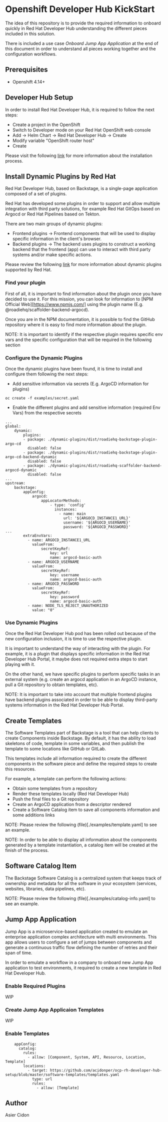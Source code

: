 # Openshift Developer Hub KickStart

The idea of this repository is to provide the required information to onboard quickly in Red Hat Developer Hub understanding the different pieces included in this solution.

There is included a use case *Onboard Jump App Application* at the end of this document in order to understand all pieces working together and the configuration workflows.

## Prerequisites

* Openshift 4.14+

## Developer Hub Setup

In order to install Red Hat Developer Hub, it is required to follow the next steps:

* Create a project in the OpenShift
* Switch to Developer mode on your Red Hat OpenShift web console
* Add -> Helm Chart -> Red Hat Developer Hub -> Create
* Modify variable "OpenShift router host"
* Create

Please visit the following [link](https://access.redhat.com/documentation/en-us/red_hat_developer_hub/1.0/html-single/administration_guide_for_red_hat_developer_hub/index#proc-install-rhdh-helm_admin-rhdh) for more information about the installation process.

## Install Dynamic Plugins by Red Hat

Red Hat Developer Hub, based on Backstage, is a single-page application composed of a set of plugins.

Red Hat has developed some plugins in order to support and allow multiple integration with third party solutions, for example Red Hat GitOps based on Argocd or Red Hat Pipelines based on Tekton.

There are two main groups of dynamic plugins:

* Frontend plugins -> Frontend components that will be used to display specific information in the client's browser.
* Backend plugins -> The backend uses plugins to construct a working backend that the frontend (app) can use to interact with third party systems and/or make specific actions.

Please review the following [link](https://access.redhat.com/documentation/en-us/red_hat_developer_hub/1.0/html-single/administration_guide_for_red_hat_developer_hub/index#rhdh-supported-plugins) for more information about dynamic plugins supported by Red Hat.

### Find your plugin

First of all, it is important to find information about the plugin once you have decided to use it. For this mission, you can look for information to [NPM Official Web][https://www.npmjs.com/] using the plugin name (E.g. @roadiehq/scaffolder-backend-argocd).

Once you are in the NPM documentation, it is possible to find the GitHub repository where it is easy to find more information about the plugin.

NOTE: It is important to identify if the respective plugin requires specific env vars and the specific configuration that will be required in the following section

### Configure the Dynamic Plugins

Once the dynamic plugins have been found, it is time to install and configure them following the next steps:

* Add sensitive information via secrets (E.g. ArgoCD information for plugins)

```$bash
oc create -f examples/secret.yaml
```

* Enable the different plugins and add sensitive information (required Env Vars) from the respective secrets

```$yaml
...
global:
    dynamic:
        plugins:     
        - package: ./dynamic-plugins/dist/roadiehq-backstage-plugin-argo-cd
          disabled: false
        - package: ./dynamic-plugins/dist/roadiehq-backstage-plugin-argo-cd-backend-dynamic
          disabled: false
        - package: ./dynamic-plugins/dist/roadiehq-scaffolder-backend-argocd-dynamic
          disabled: false
...
upstream:
    backstage:
        appConfig:
            argocd:
                appLocatorMethods:
                    - type: 'config'
                      instances:
                        - name: main
                          url: '${ARGOCD_INSTANCE1_URL}'
                          username: '${ARGOCD_USERNAME}'
                          password: '${ARGOCD_PASSWORD}'
...
        extraEnvVars:
          - name: ARGOCD_INSTANCE1_URL
            valueFrom:
                secretKeyRef:
                    key: url
                    name: argocd-basic-auth
          - name: ARGOCD_USERNAME
            valueFrom:
                secretKeyRef:
                    key: username
                    name: argocd-basic-auth
          - name: ARGOCD_PASSWORD
            valueFrom:
                secretKeyRef:
                    key: password
                    name: argocd-basic-auth
          - name: NODE_TLS_REJECT_UNAUTHORIZED
            value: "0"

```

### Use Dynamic Plugins

Once the Red Hat Developer Hub pod has been rolled out because of the new configuration inclusion, it is time to use the respective plugin.

It is important to understand the way of interacting with the plugin. For example, it is a plugin that displays specific information in the Red Hat Developer Hub Portal, it maybe does not required extra steps to start playing with it.

On the other hand, we have specific plugins to perform specific tasks in an external system (e.g. create an argocd application in an ArgoCD instance, pull a Git repository to obtain templates, etc).

NOTE: It is important to take into account that multiple frontend plugins have backend plugins associated in order to be able to display third-party systems information in the Red Hat Developer Hub Portal.

## Create Templates

The Software Templates part of Backstage is a tool that can help clients to create Components inside Backstage. By default, it has the ability to load skeletons of code, template in some variables, and then publish the template to some locations like GitHub or GitLab.

This templates include all information required to create the different components in the software piece and define the required steps to create this resources.

For example, a template can perform the following actions:

* Obtain some templates from a repository
* Render these templates locally (Red Hat Developer Hub)
* Push the final files to a Git repository
* Create an ArgoCD application from a descriptor rendered
* Create a Software Catalog item to save all components information and some additions links

NOTE: Please review the following (file)[./examples/template.yaml] to see an example.

NOTE: In order to be able to display all information about the components generated by a template instantiation, a catalog item will be created at the finish of the process.

## Software Catalog Item

The Backstage Software Catalog is a centralized system that keeps track of ownership and metadata for all the software in your ecosystem (services, websites, libraries, data pipelines, etc).

NOTE: Please review the following (file)[./examples/catalog-info.yaml] to see an example.

## Jump App Application

Jump App is a microservice-based application created to emulate an enterprise application complex architecture with multi environments. This app allows users to configure a set of jumps between components and generate a continuous traffic flow defining the number of retries and their span of time.

In order to emulate a workflow in a company to onboard new Jump App application to test environments, it required to create a new template in Red Hat Developer Hub.

### Enable Required Plugins

WIP

### Create Jump App Applicaion Templates

WIP

### Enable Templates

```$bash
    appConfig:
      catalog:
        rules:
          - allow: [Component, System, API, Resource, Location, Template]
        locations:
          - target: https://github.com/acidonper/ocp-rh-developer-hub-setup/blob/master/software-templates/templates.yaml
            type: url
            rules:
              - allow: [Template]
```

## Author

Asier Cidon
